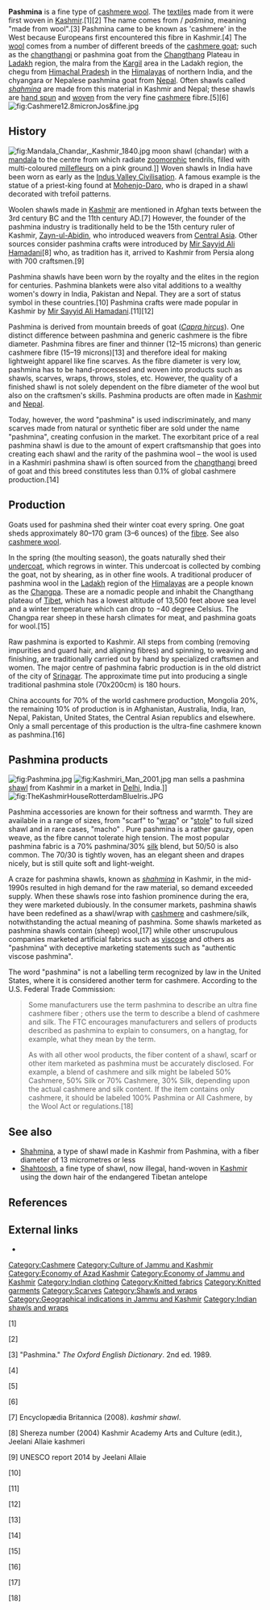 **Pashmina** is a fine type of [cashmere
wool](cashmere_wool "wikilink"). The [textiles](textiles "wikilink")
made from it were first woven in [Kashmir](Kashmir "wikilink").[1][2]
The name comes from / *pašmina*, meaning "made from wool".[3] Pashmina
came to be known as 'cashmere' in the West because Europeans first
encountered this fibre in Kashmir.[4] The [wool](wool "wikilink") comes
from a number of different breeds of the [cashmere
goat](cashmere_goat "wikilink"); such as the
[changthangi](changthangi "wikilink") or pashmina goat from the
[Changthang](Changtang "wikilink") Plateau in
[Ladakh](Ladakh "wikilink") region, the malra from the
[Kargil](Kargil "wikilink") area in the Ladakh region, the chegu from
[Himachal Pradesh](Himachal_Pradesh "wikilink") in the
[Himalayas](Himalayas "wikilink") of northern India, and the chyangara
or Nepalese pashmina goat from [Nepal](Nepal "wikilink"). Often shawls
called *[shahmina](shahmina "wikilink")* are made from this material in
Kashmir and Nepal; these shawls are [hand
spun](spinning_(textiles) "wikilink") and [woven](weaving "wikilink")
from the very fine [cashmere](Cashmere_wool "wikilink") fibre.[5][6]
![](Cashmere12.8micronJos&fine.jpg "fig:Cashmere12.8micronJos&fine.jpg")

## History

![](Mandala_Chandar,_Kashmir_1840.jpg "fig:Mandala_Chandar,_Kashmir_1840.jpg")
moon shawl (chandar) with a [mandala](mandala "wikilink") to the centre
from which radiate [zoomorphic](zoomorphic "wikilink") tendrils, filled
with multi-coloured [millefleurs](millefleur "wikilink") on a pink
ground.\]\] Woven shawls in India have been worn as early as the [Indus
Valley Civilisation](Indus_Valley_Civilisation "wikilink"). A famous
example is the statue of a priest-king found at
[Mohenjo-Daro](Mohenjo-Daro "wikilink"), who is draped in a shawl
decorated with trefoil patterns.

Woolen shawls made in [Kashmir](Kashmir "wikilink") are mentioned in
Afghan texts between the 3rd century BC and the 11th century AD.[7]
However, the founder of the pashmina industry is traditionally held to
be the 15th century ruler of Kashmir,
[Zayn-ul-Abidin](Zain-ul-Abidin "wikilink"), who introduced weavers from
[Central Asia](Central_Asia "wikilink"). Other sources consider pashmina
crafts were introduced by [Mir Sayyid Ali
Hamadani](Mir_Sayyid_Ali_Hamadani "wikilink")[8] who, as tradition has
it, arrived to Kashmir from Persia along with 700 craftsmen.[9]

Pashmina shawls have been worn by the royalty and the elites in the
region for centuries. Pashmina blankets were also vital additions to a
wealthy women's dowry in India, Pakistan and Nepal. They are a sort of
status symbol in these countries.[10] Pashmina crafts were made popular
in Kashmir by [Mir Sayyid Ali
Hamadani](Mir_Sayyid_Ali_Hamadani "wikilink").[11][12]

Pashmina is derived from mountain breeds of goat (*[Capra
hircus](Capra_hircus "wikilink")*). One distinct difference between
pashmina and generic cashmere is the fibre diameter. Pashmina fibres are
finer and thinner (12–15 microns) than generic cashmere fibre (15–19
microns)[13] and therefore ideal for making lightweight apparel like
fine scarves. As the fibre diameter is very low, pashmina has to be
hand-processed and woven into products such as shawls, scarves, wraps,
throws, stoles, etc. However, the quality of a finished shawl is not
solely dependent on the fibre diameter of the wool but also on the
craftsmen's skills. Pashmina products are often made in
[Kashmir](Kashmir "wikilink") and [Nepal](Nepal "wikilink").

Today, however, the word "pashmina" is used indiscriminately, and many
scarves made from natural or synthetic fiber are sold under the name
"pashmina", creating confusion in the market. The exorbitant price of a
real pashmina shawl is due to the amount of expert craftsmanship that
goes into creating each shawl and the rarity of the pashmina wool – the
wool is used in a Kashmiri pashmina shawl is often sourced from the
[changthangi](changthangi "wikilink") breed of goat and this breed
constitutes less than 0.1% of global cashmere production.[14]

## Production

Goats used for pashmina shed their winter coat every spring. One goat
sheds approximately 80–170 gram (3–6 ounces) of the
[fibre](fibre "wikilink"). See also [cashmere
wool](cashmere_wool "wikilink").

In the spring (the moulting season), the goats naturally shed their
[undercoat](Down_hair "wikilink"), which regrows in winter. This
undercoat is collected by combing the goat, not by shearing, as in other
fine wools. A traditional producer of pashmina wool in the
[Ladakh](Ladakh "wikilink") region of the
[Himalayas](Himalayas "wikilink") are a people known as the
[Changpa](Changpa "wikilink"). These are a nomadic people and inhabit
the Changthang plateau of [Tibet](Tibet "wikilink"), which has a lowest
altitude of 13,500 feet above sea level and a winter temperature which
can drop to −40 degree Celsius. The Changpa rear sheep in these harsh
climates for meat, and pashmina goats for wool.[15]

Raw pashmina is exported to Kashmir. All steps from combing (removing
impurities and guard hair, and aligning fibres) and spinning, to weaving
and finishing, are traditionally carried out by hand by specialized
craftsmen and women. The major centre of pashmina fabric production is
in the old district of the city of [Srinagar](Srinagar "wikilink"). The
approximate time put into producing a single traditional pashmina stole
(70x200cm) is 180 hours.

China accounts for 70% of the world cashmere production, Mongolia 20%,
the remaining 10% of production is in Afghanistan, Australia, India,
Iran, Nepal, Pakistan, United States, the Central Asian republics and
elsewhere. Only a small percentage of this production is the ultra-fine
cashmere known as pashmina.[16]

## Pashmina products

![](Pashmina.jpg "fig:Pashmina.jpg")
![](Kashmiri_Man_2001.jpg "fig:Kashmiri_Man_2001.jpg") man sells a
pashmina [shawl](shawl "wikilink") from Kashmir in a market in
[Delhi](Delhi "wikilink"), India.\]\]
![](TheKashmirHouseRotterdamBlueIris.JPG "fig:TheKashmirHouseRotterdamBlueIris.JPG")

Pashmina accessories are known for their softness and warmth. They are
available in a range of sizes, from "scarf" to
"[wrap](wrap_(clothing) "wikilink")" or
"[stole](Stole_(shawl) "wikilink")" to full sized shawl and in rare
cases, "macho" . Pure pashmina is a rather gauzy, open weave, as the
fibre cannot tolerate high tension. The most popular pashmina fabric is
a 70% pashmina/30% [silk](silk "wikilink") blend, but 50/50 is also
common. The 70/30 is tightly woven, has an elegant sheen and drapes
nicely, but is still quite soft and light-weight.

A craze for pashmina shawls, known as *[shahmina](shahmina "wikilink")*
in Kashmir, in the mid-1990s resulted in high demand for the raw
material, so demand exceeded supply. When these shawls rose into fashion
prominence during the era, they were marketed dubiously. In the consumer
markets, pashmina shawls have been redefined as a shawl/wrap with
[cashmere](Cashmere_wool "wikilink") and cashmere/silk, notwithstanding
the actual meaning of pashmina. Some shawls marketed as pashmina shawls
contain (sheep) wool,[17] while other unscrupulous companies marketed
artificial fabrics such as [viscose](viscose "wikilink") and others as
"pashmina" with deceptive marketing statements such as "authentic
viscose pashmina".

The word "pashmina" is not a labelling term recognized by law in the
United States, where it is considered another term for cashmere.
According to the U.S. Federal Trade Commission:

> Some manufacturers use the term pashmina to describe an ultra fine
> cashmere fiber ; others use the term to describe a blend of cashmere
> and silk. The FTC encourages manufacturers and sellers of products
> described as pashmina to explain to consumers, on a hangtag, for
> example, what they mean by the term.
>
> As with all other wool products, the fiber content of a shawl, scarf
> or other item marketed as pashmina must be accurately disclosed. For
> example, a blend of cashmere and silk might be labeled 50% Cashmere,
> 50% Silk or 70% Cashmere, 30% Silk, depending upon the actual cashmere
> and silk content. If the item contains only cashmere, it should be
> labeled 100% Pashmina or All Cashmere, by the Wool Act or
> regulations.[18]

## See also

-   [Shahmina](Shahmina "wikilink"), a type of shawl made in Kashmir
    from Pashmina, with a fiber diameter of 13 micrometres or less
-   [Shahtoosh](Shahtoosh "wikilink"), a fine type of shawl, now
    illegal, hand-woven in [Kashmir](Kashmir "wikilink") using the down
    hair of the endangered Tibetan antelope

## References

## External links

-

[Category:Cashmere](Category:Cashmere "wikilink") [Category:Culture of
Jammu and Kashmir](Category:Culture_of_Jammu_and_Kashmir "wikilink")
[Category:Economy of Azad
Kashmir](Category:Economy_of_Azad_Kashmir "wikilink") [Category:Economy
of Jammu and Kashmir](Category:Economy_of_Jammu_and_Kashmir "wikilink")
[Category:Indian clothing](Category:Indian_clothing "wikilink")
[Category:Knitted fabrics](Category:Knitted_fabrics "wikilink")
[Category:Knitted garments](Category:Knitted_garments "wikilink")
[Category:Scarves](Category:Scarves "wikilink") [Category:Shawls and
wraps](Category:Shawls_and_wraps "wikilink") [Category:Geographical
indications in Jammu and
Kashmir](Category:Geographical_indications_in_Jammu_and_Kashmir "wikilink")
[Category:Indian shawls and
wraps](Category:Indian_shawls_and_wraps "wikilink")

[1]

[2]

[3] "Pashmina." *The Oxford English Dictionary*. 2nd ed. 1989.

[4]

[5]

[6]

[7] Encyclopædia Britannica (2008). *kashmir shawl*.

[8] Shereza number (2004) Kashmir Academy Arts and Culture (edit.),
Jeelani Allaie kashmeri

[9] UNESCO report 2014 by Jeelani Allaie

[10]

[11]

[12]

[13]

[14]

[15]

[16]

[17]

[18]
